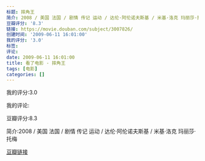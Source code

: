 ```yaml
---
标题: 摔角王
简介: 2008 / 美国 法国 / 剧情 传记 运动 / 达伦·阿伦诺夫斯基 / 米基·洛克 玛丽莎·托梅
豆瓣评分: '8.3'
链接: https://movie.douban.com/subject/3007826/
创建时间: '2009-06-11 16:01:00'
我的评分: '3.0'
标签:
评论:
date: 2009-06-11 16:01:00
title: 看了电影 - 摔角王
tags: [电影]
categories: []
---
```


我的评分:3.0

我的评论:

豆瓣评分:8.3

简介:2008 / 美国 法国 / 剧情 传记 运动 / 达伦·阿伦诺夫斯基 / 米基·洛克 玛丽莎·托梅

[豆瓣链接](https://movie.douban.com/subject/3007826/)

